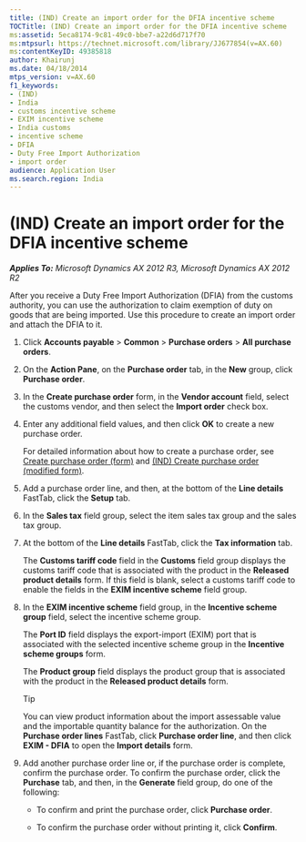 ```yaml
---
title: (IND) Create an import order for the DFIA incentive scheme
TOCTitle: (IND) Create an import order for the DFIA incentive scheme
ms:assetid: 5eca8174-9c81-49c0-bbe7-a22d6d717f70
ms:mtpsurl: https://technet.microsoft.com/library/JJ677854(v=AX.60)
ms:contentKeyID: 49385818
author: Khairunj
ms.date: 04/18/2014
mtps_version: v=AX.60
f1_keywords:
- (IND)
- India
- customs incentive scheme
- EXIM incentive scheme
- India customs
- incentive scheme
- DFIA
- Duty Free Import Authorization
- import order
audience: Application User
ms.search.region: India
---
```


# (IND) Create an import order for the DFIA incentive scheme 


_**Applies To:** Microsoft Dynamics AX 2012 R3, Microsoft Dynamics AX 2012 R2_

After you receive a Duty Free Import Authorization (DFIA) from the customs authority, you can use the authorization to claim exemption of duty on goods that are being imported. Use this procedure to create an import order and attach the DFIA to it.

1.  Click **Accounts payable** \> **Common** \> **Purchase orders** \> **All purchase orders**.

2.  On the **Action Pane**, on the **Purchase order** tab, in the **New** group, click **Purchase order**.

3.  In the **Create purchase order** form, in the **Vendor account** field, select the customs vendor, and then select the **Import order** check box.

4.  Enter any additional field values, and then click **OK** to create a new purchase order.
    
    For detailed information about how to create a purchase order, see [Create purchase order (form)](https://technet.microsoft.com/library/aa570189\(v=ax.60\)) and [(IND) Create purchase order (modified form)](https://technet.microsoft.com/library/jj664490\(v=ax.60\)).

5.  Add a purchase order line, and then, at the bottom of the **Line details** FastTab, click the **Setup** tab.

6.  In the **Sales tax** field group, select the item sales tax group and the sales tax group.

7.  At the bottom of the **Line details** FastTab, click the **Tax information** tab.
    
    The **Customs tariff code** field in the **Customs** field group displays the customs tariff code that is associated with the product in the **Released product details** form. If this field is blank, select a customs tariff code to enable the fields in the **EXIM incentive scheme** field group.

8.  In the **EXIM incentive scheme** field group, in the **Incentive scheme group** field, select the incentive scheme group.
    
    The **Port ID** field displays the export-import (EXIM) port that is associated with the selected incentive scheme group in the **Incentive scheme groups** form.
    
    The **Product group** field displays the product group that is associated with the product in the **Released product details** form.
    

    > [!TIP]
    > <P>You can view product information about the import assessable value and the importable quantity balance for the authorization. On the <STRONG>Purchase order lines</STRONG> FastTab, click <STRONG>Purchase order line</STRONG>, and then click <STRONG>EXIM - DFIA</STRONG> to open the <STRONG>Import details</STRONG> form.</P>



9.  Add another purchase order line or, if the purchase order is complete, confirm the purchase order. To confirm the purchase order, click the **Purchase** tab, and then, in the **Generate** field group, do one of the following:
    
      - To confirm and print the purchase order, click **Purchase order**.
    
      - To confirm the purchase order without printing it, click **Confirm**.

  


